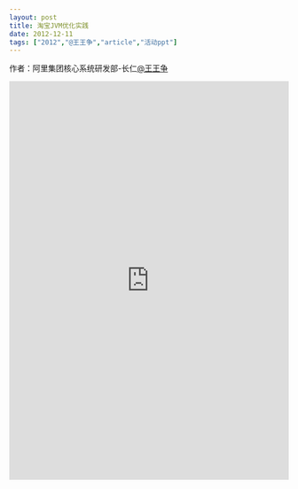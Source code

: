 ```yaml
---
layout: post
title: 淘宝JVM优化实践
date: 2012-12-11
tags: ["2012","@王王争","article","活动ppt"]
---
```


作者：阿里集团核心系统研发部-长仁[@王王争](http://weibo.com/u/1920312980)
<div class="page" title="Page 2"></div>

<embed src="http://greenteajug.github.io/images/velocity-2012-taobaojvm.pdf" type="application/pdf" height="720" width="100%" />